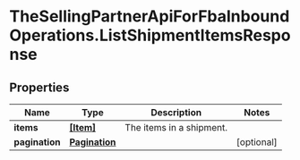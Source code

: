 # TheSellingPartnerApiForFbaInboundOperations.ListShipmentItemsResponse

## Properties

Name | Type | Description | Notes
------------ | ------------- | ------------- | -------------
**items** | [**[Item]**](Item.md) | The items in a shipment. | 
**pagination** | [**Pagination**](Pagination.md) |  | [optional] 


